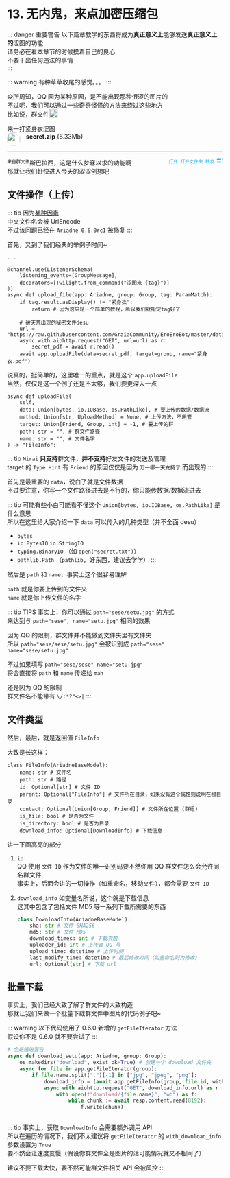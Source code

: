# 13. 无内鬼，来点加密压缩包

::: danger 重要警告
以下篇章教学的东西将成为**真正意义上**能够发送**真正意义上的**涩图的功能  
请务必在看本章节的时候摸着自己的良心  
不要干出任何违法的事情  
:::

::: warning
有种草草收尾的感觉。。。
:::

众所周知，QQ 因为某种原因，是不能出现那种很涩的图片的  
不过呢，我们可以通过一些奇奇怪怪的方法来绕过这些地方  
比如说，群文件<img src="/images/tutorials/8_wangwang.webp" height=20 style="vertical-align:text-bottom">

<ChatPanel title="GraiaCommunity">
  <ChatMessage name="GraiaX" onright>来一打紧身衣涩图</ChatMessage>
  <ChatMessage name="EroEroBot" :avatar="$withBase('/avatar/ero.webp')">
    <div style="width: 200px">
      <img src="/images/tutorials/13_compressed_file.svg" class="no-zoom" style="
        width: 30px;
        border-radius:10px;
        border: solid 10px var(--c-details-bg);
        background-color: var(--c-details-bg);
        vertical-align:top;
        margin-right: 10px"/>
      <strong>secret.zip</strong> (6.33Mb)
    </div>
    <hr style="border-top: 2px solid var(--c-details-bg); color: var(--c-details-bg)"/>
    <div style="float:left; font-size: 0.75em">来自群文件</div>
    <div style="float:right; font-size: 0.75em; color: #12B7F5">
      <a onclick="window.open('https:\/\/www.bilibili.com/video/BV1GJ411x7h7', '_blank')" target="_blank" style="color: #12B7F5">打开</a>&nbsp;
      <a onclick="window.open('https:\/\/www.bilibili.com/video/BV1GJ411x7h7', '_blank')" target="_blank" style="color: #12B7F5">打开文件夹</a>&nbsp;
      <a onclick="window.open('http:\/\/connect.qq.com/widget/shareqq/index.html?url=https:\/\/www.bilibili.com/video/BV1GJ411x7h7&sharesource=qzone&title=你被骗了&pics=https:\/\/i1.hdslb.com/bfs/archive/5242750857121e05146d5d5b13a47a2a6dd36e98.jpg&summary=NeverGonnaGiveYouUp&desc=NeverGonnaGiveYouUp', '_blank')" target="_blank" style="color: #12B7F5">转发</a>&nbsp;
      <div style="width:10px; height:2px;border-top:6px double;border-bottom:2px solid;display: inline-block;" onclick="window.open('https:\/\/www.bilibili.com/video/BV1GJ411x7h7', '_blank')"></div>
    <div style="width:1px; height:2px;border-top:6px double;border-bottom:2px solid;display: inline-block;"></div></div>
  </ChatMessage>
</ChatPanel>

斯巴拉西，这是什么梦寐以求的功能啊  
那就让我们赶快进入今天的涩涩创想吧

## 文件操作（上传）

::: tip
因为[某种因素](https://github.com/GraiaProject/Ariadne/issues/108)  
中文文件名会被 UrlEncode  
不过该问题已经在 `Ariadne 0.6.0rc1` 被修复
:::

首先，又到了我们经典的举例子时间~

``` python{15}
...

@channel.use(ListenerSchema(
    listening_events=[GroupMessage],
    decorators=[Twilight.from_command("涩图来 {tag}")]
))
async def upload_file(app: Ariadne, group: Group, tag: ParamMatch):
    if tag.result.asDisplay() != "紧身衣":
        return # 因为这只是一个简单的教程，所以我们就指定tag好了

    # 破天荒出现的秘密文件desu
    url = "https://raw.githubusercontent.com/GraiaCommunity/EroEroBot/master/data/secret.pdf"
    async with aiohttp.request("GET", url=url) as r:
        secret_pdf = await r.read()
    await app.uploadFile(data=secret_pdf, target=group, name="紧身衣.pdf")
```

说真的，挺简单的，这里唯一的重点，就是这个 `app.uploadFile`  
当然，仅仅是这一个例子还是不太够，我们要更深入一点

``` python{3,6-7}
async def uploadFile(
    self,
    data: Union[bytes, io.IOBase, os.PathLike], # 要上传的数据/数据流
    method: Union[str, UploadMethod] = None, # 上传方法，不用管
    target: Union[Friend, Group, int] = -1, # 要上传的群
    path: str = "", # 群文件路径
    name: str = "", # 文件名字
) -> "FileInfo":
```

::: tip
`Mirai` **只支持**群文件，**并不支持**好友文件的发送及管理<br/>
target 的 `Type Hint` 有 `Friend` 的原因仅仅是因为 `万一哪一天支持了` 而出现的
:::

首先是最重要的 `data`，说白了就是文件数据  
不过要注意，你写一个文件路径进去是不行的，你只能传数据/数据流进去

::: tip
可能有些小白可能看不懂这个 `Union[bytes, io.IOBase, os.PathLike]` 是什么意思  
所以在这里给大家介绍一下 `data` 可以传入的几种类型（并不全面 desu）

- `bytes`
- `io.BytesIO` `io.StringIO`
- `typing.BinaryIO` （如 `open("secret.txt")`）
- `pathlib.Path` （`pathlib`，好东西，建议去学学）
:::

然后是 `path` 和 `name`，事实上这个很容易理解

`path` 就是你要上传到的文件夹  
`name` 就是你上传文件的名字

::: tip TIPS
事实上，你可以通过 `path="sese/setu.jpg"` 的方式  
来达到与 `path="sese", name="setu.jpg"` 相同的效果

因为 QQ 的限制，群文件并不能做到文件夹里有文件夹  
所以 `path="sese/sese/setu.jpg"` 会被识别成 `path="sese" name="sese/setu.jpg"`

不过如果填写 `path="sese/sese" name="setu.jpg"`  
将会直接将 `path` 和 `name` 传递给 `mah`

还是因为 QQ 的限制  
群文件名不能带有 `\/:*?"<>|`
:::

## 文件类型

然后，最后，就是返回值 `FileInfo`  

大致是长这样：

``` python{3,8}
class FileInfo(AriadneBaseModel):
    name: str # 文件名
    path: str # 路径
    id: Optional[str] # 文件 ID
    parent: Optional["FileInfo"] # 文件所在目录，如果没有这个属性则说明在根目录
    contact: Optional[Union[Group, Friend]] # 文件所在位置 (群组)
    is_file: bool # 是否为文件
    is_directory: bool # 是否为目录
    download_info: Optional[DownloadInfo] # 下载信息
```

讲一下画高亮的部分

1. `id`  
    QQ 使用 `文件 ID` 作为文件的唯一识别码<Curtain>要不然你用 QQ 群文件怎么会允许同名群文件</Curtain><br/>
    事实上，后面会讲的一切操作（如重命名，移动文件），都会需要 `文件 ID`

2. `download_info`
    如变量名所说，这个就是下载信息  
    这其中包含了包括文件 MD5 等一系列下载所需要的东西

    ``` python
    class DownloadInfo(AriadneBaseModel):
        sha: str # 文件 SHA256
        md5: str # 文件 MD5
        download_times: int # 下载次数
        uploader_id: int # 上传者 QQ 号
        upload_time: datetime # 上传时间
        last_modify_time: datetime # 最后修改时间（如重命名则为修改）
        url: Optional[str] # 下载 url
    ```

## 批量下载

事实上，我们已经大致了解了群文件的大致构造  
那就让我们来做一个批量下载群文件中图片的代码例子吧~

::: warning
以下代码使用了 0.6.0 新增的 `getFileIterator` 方法  
假设你不是 0.6.0 就不要尝试了
:::

``` python
# 全是缩进警告
async def download_setu(app: Ariadne, group: Group):
    os.makedirs("download", exist_ok=True) # 创建一个 download 文件夹
    async for file in app.getFileIterator(group):
        if file.name.split(".")[-1] in ["jpg", "jpeg", "png"]:
            download_info = (await app.getFileInfo(group, file.id, with_download_info=True)).download_info
            async with aiohttp.request("GET", download_info.url) as r:
                with open(f"download/{file.name}", "wb") as f:
                    while chunk := await resp.content.read(8192):
                        f.write(chunk)
      
```

::: tip
事实上，获取 `DownloadInfo` 会需要额外调用 API  
所以在遍历的情况下，我们不太建议将 `getFileIterator` 的 `with_download_info` 参数设置为 `True`  
要不然会让速度变慢（假设你群文件全是图片的话可能情况就又不相同了）

建议不要下载太快，要不然可能群文件相关 API 会被风控
:::
